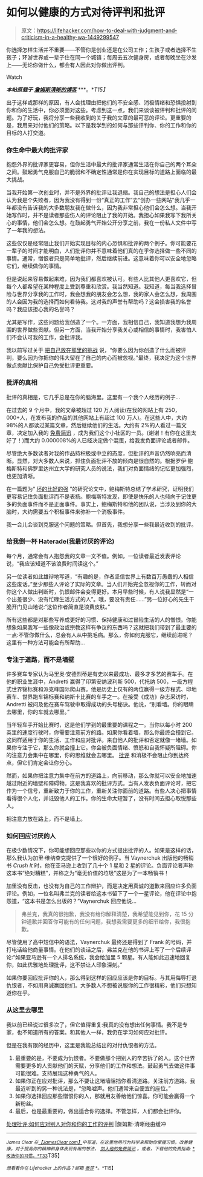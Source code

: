 # 如何以健康的方式对待评判和批评

> 原文：<https://lifehacker.com/how-to-deal-with-judgment-and-criticism-in-a-healthy-wa-1449299547>

你选择怎样生活并不重要——不管你是创业还是在公司工作；生孩子或者选择不生孩子；环游世界或一辈子住在同一个城镇；每周去五次健身房，或者每晚坐在沙发上——无论你做什么，都会有人因此对你做出评判。

Watch

***本帖原载于*** [***詹姆斯清晰的博客***](http://jamesclear.com/haters) ***。**T15】*

出于这样或那样的原因，有人会找理由把他们的不安全感、消极情绪和恐惧投射到你和你的生活中，你必须面对这些。考虑到这一点，我们来谈谈被评判和批评的问题。为了好玩，我将分享一些我收到的关于我的文章的最可恶的评论。更重要的是，我用来对付他们的策略。以下是我学到的如何与那些评判你、你的工作和你的目标的人打交道。

### 你生命中最大的批评家

抱怨外界的批评家更容易，但你生活中最大的批评家通常生活在你自己的两个耳朵之间。鼓起勇气克服自己的脆弱和不确定性通常是你在实现目标的道路上面临的最大挑战。

当我开始第一次创业时，并不是外界的批评让我退缩。我自己的想法是担心人们会认为我是个失败者，因为我没有得到一份“真正的工作”去“创办一些网站”我几乎一年都没有告诉我的大多数朋友我在做什么，因为我非常担心他们会怎么想。当我开始写作时，并不是读者那些伤人的评论阻止了我的开始。我担心如果我写下我所关心的事情，他们会怎么想。在鼓起勇气开始公开分享之前，我在一份私人文件中写了一年我的想法。

这些仅仅是经常阻止我们开始实现目标的内心恐惧和批评的两个例子。你可能要花一辈子的时间才能明白，人们批评你并不意味着他们真的在乎你选择做一些不同的事情。通常，憎恨者只是简单地批评，然后继续前进。这意味着你可以安全地忽略它们，继续做你的事情。

但是说起来容易做起来难，因为我们都喜欢被认可。有些人比其他人更喜欢它，但每个人都希望在某种程度上受到尊重和欣赏。我当然知道。我知道，每当我选择冒险与世界分享我的工作时，我会想我的朋友会怎么想，我的家人会怎么想，我周围的人会因为我的选择而如何看待我。这对我的声誉有帮助吗？这会损害我的名誉吗？我应该担心我的名誉吗？

尤其是写作，这些问题给我创造了一个。一方面，我相信自己，我知道我想为我周围的世界做些贡献。但另一方面，当我开始分享我关心或相信的事情时，我害怕人们不会认可我的工作，会批评我。

我以前写过关于 [把自己放在那里的挑战](http://jamesclear.com/make-things) 说，“你要么因为你创造了什么而被评判，要么因为你把你的伟大留在了自己的内心而被忽视。”最终，我决定为这个世界做点贡献比保护自己免受批评更重要。

### 批评的真相

批评的真相是，它几乎总是在你的脑海里。这里有一个我个人经历的例子…

在过去的 9 个月中，我的文章被超过 120 万人阅读(在我的网站上有 250，000+人，在发布我的作品的其他网站上有超过 100 万人)。在这些人中，大约 98%的人都读过某篇文章，然后继续他们的生活。大约有 2%的人看过一篇文章，决定加入我的 [免费简讯](http://jamesclear.com/newsletter) ，成为我们这个小社区的一员。(谢谢！有你在这里太好了！)而大约 0.000008%的人已经决定做个混蛋，给我发负面评论或者邮件。

尽管绝大多数读者对我的作品持积极或中立的态度，但批评的声音仍然响亮而清晰。显然，对大多数人来说，抓住负面批评不放的倾向是很自然的。根据罗伊·鲍梅斯特和佛罗里达州立大学的研究人员的说法，我们对负面情绪的记忆更加强烈，也更加清晰。

在一篇题为“ [坏的比好的强](http://www.csom.umn.edu/assets/71516.pdf) ”的研究论文中，鲍梅斯特总结了学术研究，证明我们更容易记住负面批评而不是表扬。鲍梅斯特发现，即使是快乐的人也倾向于记住更多的负面事件而不是正面事件。事实上，鲍梅斯特和他的团队说，当涉及到你的大脑时，大约需要五个积极事件来弥补一个消极事件。

我一会儿会谈到克服这个问题的策略。但首先，我想分享一些我最近收到的批评。

### 给我倒一杯 Haterade(我最讨厌的评论)

每个月，通常会有人抱怨我的文章一文不值。例如，一位读者最近发表评论说，“我应该知道不该浪费时间读这个。”

另一位读者如此雄辩地写道，“有趣的是，作者坚信世界上有数百万愚蠢的人相信这些废话。”至少那些人评论了实际的文章。当人们开始完全忽视你的工作，转而对你这个人做出判断时，仇恨邮件会变得更好。本月早些时候，有人说我显然是“一个出差很少、没有忙碌生活方式的人”。哦，要没有责任……”另一位好心的先生干脆开门见山地说:“这位作者简直是浪费皮肤。”

所有这些都是对那些写养成更好的习惯、保持健康和过冒险生活的人的憎恨。你能想象如果我写一些像政治或宗教这样有争议的东西吗？这就把我们带到了最主要的一点:不管你做什么，总会有人从中挑毛病。那么，你如何克服它，继续前进呢？这里有一种方法可能会有所帮助…

### 专注于道路，而不是墙壁

许多赛车专家认为马里奥·安德烈蒂是有史以来最成功、最多才多艺的赛车手。在他的职业生涯中，Andretti 赢得了印第安纳波利斯 500，代托纳 500，一级方程式世界锦标赛和派克峰国际爬山赛。他是历史上仅有的两位赢得一级方程式、印地赛车、世界跑车锦标赛和纳斯卡比赛的车手之一。在接受《成功》杂志采访时，Andretti 被问及他在赛车驾驶中取得成功的头号秘诀。他说，“别看墙。你的眼睛去哪里，你的车就去哪里。”

当年轻车手开始比赛时，这是他们学到的最重要的课程之一。当你以每小时 200 英里的速度行驶时，你需要注意前方的路。如果你看着墙，那么你最终会撞到它。这同样适用于你的生活、工作和应对批评。来自他人的批评和否定就像一堵墙。如果你专注于它，那么你就会撞上它。你会被负面情绪、愤怒和自我怀疑所阻碍。你的注意力会集中在哪里，你的思维就会去哪里。 [批评](https://lifehacker.com/how-can-i-learn-to-take-criticism-without-taking-it-per-5915488) 和消极不会阻止你到达终点，但它们肯定会让你分心。

然而，如果你把注意力集中在前方的道路上，向前移动，那么你就可以安全地加速越过附近的墙壁和障碍物。这是我喜欢的批评方式。当有人发表负面评论时，把它作为一个信号，重新致力于你的工作，重新关注你面前的道路。有些人决心把事情看得很个人化，并诋毁他人的工作。你的生命太短暂了，没有时间去担心取悦那些人。

把注意力放在路上，而不是墙上。

### 如何回应讨厌的人

在极少数情况下，你可能想回应那些以你的方式提出批评的人。如果是这样的话，那么我认为加里·维纳查克提供了一个很好的例子。当 Vaynerchuk 出版他的畅销书 *Crush It* 时，他在亚马逊上收到了几十个 1 星和 2 星的评论。负面评论者声称这本书“绝对糟糕”，并称之为“毫无价值的垃圾”这是为了一本畅销书！

加里没有反击，也没有为自己的工作辩护，而是决定用真诚的道歉来回应许多负面评论。例如，一位名叫弗兰克的读者给这本书留下了一个一星评论，他在评论中抱怨道，“这本书是怎么出版的？”Vaynerchuk 回应他说…

> 弗兰克，我真的很抱歉，我没有给你解释清楚，我希望能见到你，花 15 分钟道歉并回答你可能有的任何问题，我想我需要更多的细节给你，我很抱歉。

尽管使用了高中短信中的语法，Vaynerchuk 最终还是得到了 Frank 的号码，并打电话给他商量事情。在他们的谈话之后，弗兰克在他的书评上写了一个后续评论:“如果亚马逊有一个人排名系统，我会给加里 5 颗星。有人能如此迅速地回复你，如此优雅地处理批评，这不禁让人印象深刻。”

如果你要回应批评你的人，那么得到这样的回应应该是你的目标。与其用侮辱打退仇恨者，不如用真诚赢回他们。大多数人不想被说服你的工作很精彩，他们只想知道你在乎。

### 从这里去哪里

我以前已经说过很多次了，但它值得重复:我真的没有想出任何事情。我不是专家，也不知道所有的答案。和其他人一样，我仍在学习如何应对批评。

但是在我有限的经历中，这里是我能总结出的对付仇恨者的方法。

1.  最重要的是，不要成为仇恨者。不要做那个把别人的辛苦拆了的人。这个世界需要更多的人贡献他们的天赋，分享他们的工作和想法。鼓起勇气去做这件事可能很难。支持展现这种勇气的人。
2.  如果你正在应对批评，那么不要让这堵墙阻挡你看清道路。关注前方道路。我最近听到的另一种说法是，“忽略嘘声。他们通常来自便宜的座位。”
3.  如果你选择回应那些憎恨你的人，那就用友善给他们惊喜。你可能会赢得一个新粉丝。
4.  最后，也是最重要的，做出适合你的选择。不管怎样，人们都会批评你。

[处理批评:如何应对别人对你和你的工作的评判](http://blog.bufferapp.com/haters-and-critics-how-to-deal-with-people-judging-you-and-your-work) |詹姆斯·清晰经由缓冲

* * *

<small>*James Clear 在*</small>[<small>*【JamesClear.com】*</small>](http://jamesclear.com/)<small>*中写道，在这里他用行为科学来帮助你掌握习惯，改善健康。对于提高你的精神和身体表现有用的想法，*</small> [<small>*加入他的免费简讯*</small>](http://jamesclear.com/newsletter) <small>*。或者，下载他的免费指南:*</small> [<small>*改造你的习惯。*T33</small>](http://jamesclear.com/habits)T35】

<small>*想看看你在 Lifehacker 上的作品？邮箱*</small> [<small>*泰莎*</small>](https://mail.google.com/mail/?view=cm&fs=1&tf=1&to=tessa@lifehacker.com) <small>*。*T15】</small>